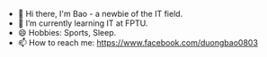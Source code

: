 - 👋 Hi there, I'm Bao - a newbie of the IT field. 
- 🌱 I’m currently learning IT at FPTU.
- 😄 Hobbies: Sports, Sleep.
- 📫 How to reach me: https://www.facebook.com/duongbao0803

